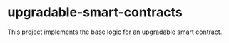# upgradable-smart-contracts
This project implements the base logic for an upgradable smart contract.
